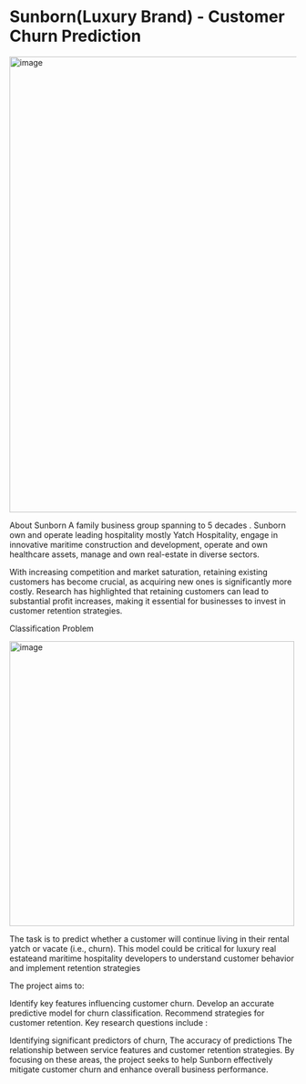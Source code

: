 # Sunborn(Luxury Brand) - Customer Churn Prediction

<img width="800" alt="image" src="https://github.com/user-attachments/assets/9db02ea7-0d22-4bd0-a9ef-79bcea661352">

About Sunborn
A family business group spanning to 5 decades . Sunborn own and operate leading hospitality mostly Yatch Hospitality, engage in innovative maritime construction and development, operate and own healthcare assets, manage and own real-estate in diverse sectors.

With increasing competition and market saturation, retaining existing customers has become crucial, as acquiring new ones is significantly more costly. Research has highlighted that retaining customers can lead to substantial profit increases, making it essential for businesses to invest in customer retention strategies.

Classification Problem

<img width="500" alt="image" src="https://github.com/user-attachments/assets/db79f6b0-9c79-42f7-b91b-ba93512801ce">

The task is to predict whether a customer will continue living in their rental yatch or vacate (i.e., churn). This model could be critical for luxury real estateand maritime hospitality developers to understand customer behavior and implement retention strategies

The project aims to:

Identify key features influencing customer churn.
Develop an accurate predictive model for churn classification.
Recommend strategies for customer retention.
Key research questions include :

Identifying significant predictors of churn,
The accuracy of predictions
The relationship between service features and customer retention strategies.
By focusing on these areas, the project seeks to help Sunborn effectively mitigate customer churn and enhance overall business performance.

